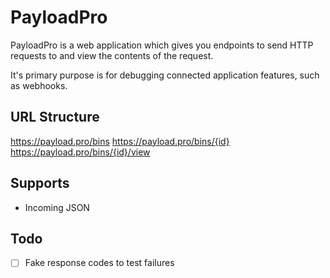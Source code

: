 # PayloadPro

PayloadPro is a web application which gives you endpoints to send HTTP requests to and view the contents of the request.

It's primary purpose is for debugging connected application features, such as webhooks.

## URL Structure

https://payload.pro/bins
https://payload.pro/bins/{id}
https://payload.pro/bins/{id}/view

## Supports

 - Incoming JSON

## Todo

 - [ ] Fake response codes to test failures
